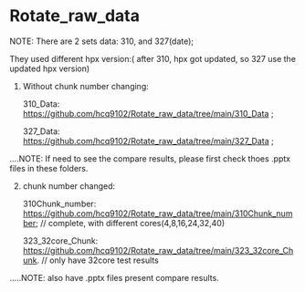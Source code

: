 # Rotate_raw_data

NOTE:
There are 2 sets data: 310, and 327(date);

They used different hpx version:( after 310, hpx got updated, so 327 use the updated hpx version)

1. Without chunk number changing: 

   310_Data: https://github.com/hcq9102/Rotate_raw_data/tree/main/310_Data ;
   
   327_Data: https://github.com/hcq9102/Rotate_raw_data/tree/main/327_Data ;
   
....NOTE:   If need to see the compare results, please first check thoes .pptx files in these folders. 
   
2. chunk number changed:

   310Chunk_number: https://github.com/hcq9102/Rotate_raw_data/tree/main/310Chunk_number; 
                     // complete, with different cores(4,8,16,24,32,40)
   
   323_32core_Chunk: https://github.com/hcq9102/Rotate_raw_data/tree/main/323_32core_Chunk. 
                     // only have 32core test results
   
 .....NOTE: also have .pptx files present compare results.
   
